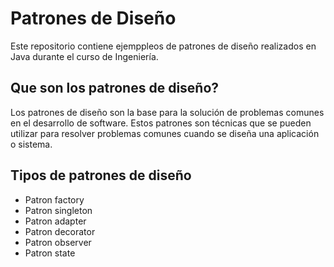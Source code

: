 # Patrones de Diseño
Este repositorio contiene ejemppleos de patrones de diseño realizados en Java durante el curso de Ingeniería.

## Que son los patrones de diseño?
Los patrones de diseño son la base para la solución de problemas comunes en el desarrollo de software. Estos patrones son técnicas que se pueden utilizar para resolver problemas comunes cuando se diseña una aplicación o sistema.

## Tipos de patrones de diseño
- Patron factory
- Patron singleton
- Patron adapter
- Patron decorator
- Patron observer
- Patron state

